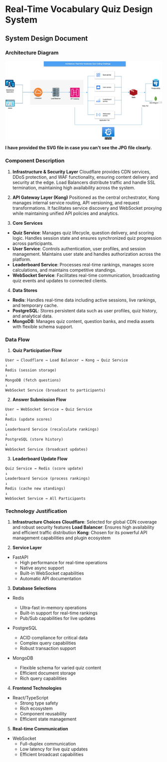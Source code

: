 # Real-Time Vocabulary Quiz Design System

## System Design Document
### Architecture Diagram
![Architecture Diagram](./architecture-diagram.jpg)

**I have provided the SVG file in case you can't see the JPG file clearly.**

### Component Description
1. **Infrastructure & Security Layer**
Cloudflare provides CDN services, DDoS protection, and WAF functionality, ensuring content delivery and security at the edge. Load Balancers distribute traffic and handle SSL termination, maintaining high availability across the system.

2. **API Gateway Layer (Kong)**
Positioned as the central orchestrator, Kong manages internal service routing, API versioning, and request transformations. It facilitates service discovery and WebSocket proxying while maintaining unified API policies and analytics.

3. **Core Services**
- **Quiz Service**: Manages quiz lifecycle, question delivery, and scoring logic. Handles session state and ensures synchronized quiz progression across participants.
- **User Service**: Controls authentication, user profiles, and session management. Maintains user state and handles authorization across the platform.
- **Leaderboard Service**: Processes real-time rankings, manages score calculations, and maintains competitive standings.
- **WebSocket Service**: Facilitates real-time communication, broadcasting quiz events and updates to connected clients.

4. **Data Stores**
- **Redis**: Handles real-time data including active sessions, live rankings, and temporary cache.
- **PostgreSQL**: Stores persistent data such as user profiles, quiz history, and analytical data.
- **MongoDB**: Manages quiz content, question banks, and media assets with flexible schema support.

### Data Flow
1. **Quiz Participation Flow**
```
User → Cloudflare → Load Balancer → Kong → Quiz Service
↓
Redis (session storage)
↓
MongoDB (fetch questions)
↓
WebSocket Service (broadcast to participants)
```

2. **Answer Submission Flow**
```
User → WebSocket Service → Quiz Service
↓
Redis (update scores)
↓
Leaderboard Service (recalculate rankings)
↓
PostgreSQL (store history)
↓
WebSocket Service (broadcast updates)
```

3. **Leaderboard Update Flow**
```
Quiz Service → Redis (score update)
↓
Leaderboard Service (process rankings)
↓
Redis (cache new standings)
↓
WebSocket Service → All Participants
```

### Technology Justification
1. **Infrastructure Choices**
**Cloudflare**: Selected for global CDN coverage and robust security features
**Load Balancer**: Ensures high availability and efficient traffic distribution
**Kong**: Chosen for its powerful API management capabilities and plugin ecosystem

2. **Service Layer**
- FastAPI
  - High performance for real-time operations
  - Native async support
  - Built-in WebSocket capabilities
  - Automatic API documentation

3. **Database Selections**
- Redis
  - Ultra-fast in-memory operations
  - Built-in support for real-time rankings
  - Pub/Sub capabilities for live updates

- PostgreSQL
  - ACID compliance for critical data
  - Complex query capabilities
  - Robust transaction support

- MongoDB
  - Flexible schema for varied quiz content
  - Efficient document storage
  - Rich query capabilities

4. **Frontend Technologies**
- React/TypeScript
  - Strong type safety
  - Rich ecosystem
  - Component reusability
  - Efficient state management

5. **Real-time Communication**
- WebSocket
  - Full-duplex communication
  - Low latency for live quiz updates
  - Efficient broadcast capabilities
